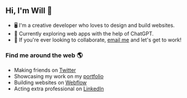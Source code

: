 ## Hi, I'm Will 👋

- 🖥 I'm a creative developer who loves to design and build websites.
- 🤖 Currently exploring web apps with the help of ChatGPT.
- 🤝 If you're ever looking to collaborate, [email me](mailto:hello@willgib.com) and let's get to work!

### Find me around the web 🌎

- Making friends on [Twitter](https://twitter.com/willgibs)
- Showcasing my work on my [portfolio](willgib.com)
- Building websites on [Webflow](https://webflow.com/@willgibson)
- Acting extra professional on [LinkedIn](https://www.linkedin.com/in/willgibs/)
